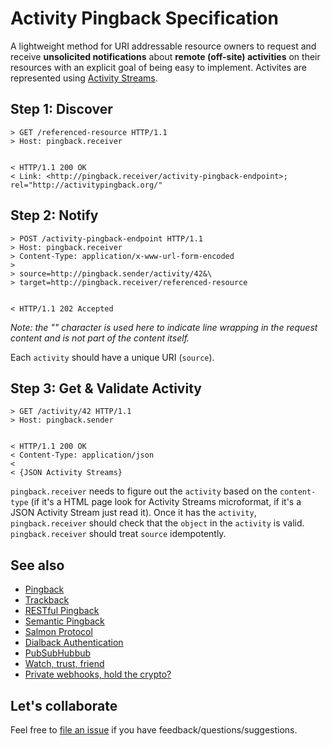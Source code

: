 # Activity Pingback Specification

A lightweight method for URI addressable resource owners to request and receive __unsolicited notifications__ about __remote (off-site) activities__ on their resources with an explicit goal of being easy to implement. Activites are represented using [Activity Streams](http://activitystrea.ms/).


## Step 1: Discover

```
> GET /referenced-resource HTTP/1.1
> Host: pingback.receiver


< HTTP/1.1 200 OK
< Link: <http://pingback.receiver/activity-pingback-endpoint>; rel="http://activitypingback.org/"
```




## Step 2: Notify

```
> POST /activity-pingback-endpoint HTTP/1.1
> Host: pingback.receiver
> Content-Type: application/x-www-url-form-encoded
>
> source=http://pingback.sender/activity/42&\
> target=http://pingback.receiver/referenced-resource


< HTTP/1.1 202 Accepted
```

_Note: the "\" character is used here to indicate line wrapping in the request content and is not part of the content itself._

Each `activity` should have a unique URI (`source`). 


## Step 3: Get & Validate Activity

```
> GET /activity/42 HTTP/1.1
> Host: pingback.sender


< HTTP/1.1 200 OK
< Content-Type: application/json
<
< {JSON Activity Streams}
```
`pingback.receiver` needs to figure out the `activity` based on the `content-type` (if it's a HTML page look for Activity Streams microformat, if it's a JSON Activity Stream just read it). Once it has the `activity`, `pingback.receiver` should check that the `object` in the `activity` is valid. `pingback.receiver` should treat `source` idempotently.


## See also

* [Pingback](http://www.hixie.ch/specs/pingback/pingback)
* [Trackback](http://archive.cweiske.de/trackback/trackback-1.2.html)
* [RESTful Pingback](http://www.w3.org/wiki/Pingback)
* [Semantic Pingback](http://aksw.org/projects/semanticpingback)
* [Salmon Protocol](http://salmon-protocol.googlecode.com/svn/trunk/draft-panzer-salmon-00.html)
* [Dialback Authentication](http://tools.ietf.org/html/draft-prodromou-dialback-00)
* [PubSubHubbub](https://code.google.com/p/pubsubhubbub/)
* [Watch, trust, friend](http://markpasc.typepad.com/blog/2011/03/watch-trust-friend.html)
* [Private webhooks, hold the crypto?](http://markpasc.typepad.com/blog/2011/04/private-webhooks-hold-the-crypto.html)

## Let's collaborate
Feel free to [file an issue](https://github.com/converspace/activity-pingback/issues) if you have feedback/questions/suggestions.